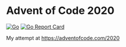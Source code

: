 # Advent of Code 2020

[![Go](https://github.com/abeltay/advent-of-code-2020/actions/workflows/go.yml/badge.svg)](https://github.com/abeltay/advent-of-code-2020/actions/workflows/go.yml)
[![Go Report Card](https://goreportcard.com/badge/github.com/abeltay/advent-of-code-2020)](https://goreportcard.com/report/github.com/abeltay/advent-of-code-2020)

My attempt at <https://adventofcode.com/2020>
